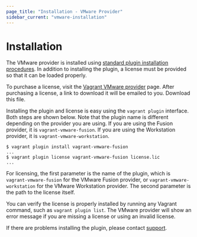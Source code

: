 ```yaml
---
page_title: "Installation - VMware Provider"
sidebar_current: "vmware-installation"
---
```


# Installation

The VMware provider is installed using
[standard plugin installation procedures](/docs/plugins/usage.html).
In addition to installing the plugin, a license must be provided so that
it can be loaded properly.

To purchase a license, visit the [Vagrant VMware provider](/vmware)
page. After purchasing a license, a link to download it will be emailed
to you. Download this file.

Installing the plugin and license is easy using the `vagrant plugin`
interface. Both steps are shown below. Note that the plugin name is different
depending on the provider you are using. If you are using the Fusion provider,
it is `vagrant-vmware-fusion`. If you are using the Workstation provider,
it is `vagrant-vmware-workstation`.

```text
$ vagrant plugin install vagrant-vmware-fusion
...
$ vagrant plugin license vagrant-vmware-fusion license.lic
...
```

For licensing, the first parameter is the name of the plugin, which is
`vagrant-vmware-fusion` for the VMware Fusion provider, or `vagrant-vmware-workstation`
for the VMware Workstation provider. The second parameter is the path to the license itself.

You can verify the license is properly installed by running any
Vagrant command, such as `vagrant plugin list`. The VMware
provider will show an error message if you are missing a license or using an
invalid license.

If there are problems installing the plugin, please contact
[support](/support.html).
